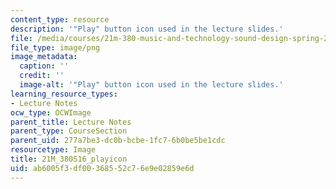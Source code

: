 ```yaml
---
content_type: resource
description: '"Play" button icon used in the lecture slides.'
file: /media/courses/21m-380-music-and-technology-sound-design-spring-2016/ab6005f3df00368552c76e9e02859e6d_21M_380S16_playicon.png
file_type: image/png
image_metadata:
  caption: ''
  credit: ''
  image-alt: '"Play" button icon used in the lecture slides.'
learning_resource_types:
- Lecture Notes
ocw_type: OCWImage
parent_title: Lecture Notes
parent_type: CourseSection
parent_uid: 277a7be3-dc0b-bcbe-1fc7-6b0be5be1cdc
resourcetype: Image
title: 21M_380S16_playicon
uid: ab6005f3-df00-3685-52c7-6e9e02859e6d
---
```

